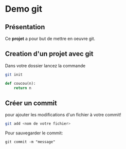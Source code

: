 # Demo git 

## Présentation
Ce **projet** a pour but de mettre en oeuvre git. 

## Creation d'un projet avec git 
Dans votre dossier lancez la commande
```sh
git init 
```
```python
def coucou(n):
    return n
```

## Créer un commit 

pour ajouter les modifications d'un fichier à votre commit!
```sh
git add <nom de votre fichier>
```

Pour sauvegarder le commit:
```
git commit -m "message"
```